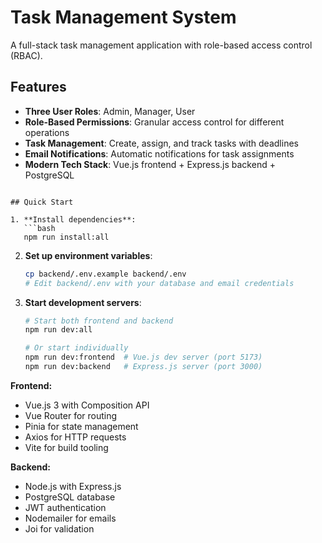 # Task Management System

A full-stack task management application with role-based access control (RBAC).

## Features

- **Three User Roles**: Admin, Manager, User
- **Role-Based Permissions**: Granular access control for different operations
- **Task Management**: Create, assign, and track tasks with deadlines
- **Email Notifications**: Automatic notifications for task assignments
- **Modern Tech Stack**: Vue.js frontend + Express.js backend + PostgreSQL

```

## Quick Start

1. **Install dependencies**:
   ```bash
   npm run install:all
   ```

2. **Set up environment variables**:
   ```bash
   cp backend/.env.example backend/.env
   # Edit backend/.env with your database and email credentials
   ```

3. **Start development servers**:
   ```bash
   # Start both frontend and backend
   npm run dev:all

   # Or start individually
   npm run dev:frontend  # Vue.js dev server (port 5173)
   npm run dev:backend   # Express.js server (port 3000)
   ```


**Frontend:**
- Vue.js 3 with Composition API
- Vue Router for routing
- Pinia for state management
- Axios for HTTP requests
- Vite for build tooling

**Backend:**
- Node.js with Express.js
- PostgreSQL database
- JWT authentication
- Nodemailer for emails
- Joi for validation